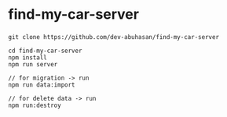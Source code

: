 # find-my-car-server



### 
```
git clone https://github.com/dev-abuhasan/find-my-car-server

cd find-my-car-server
npm install
npm run server

// for migration -> run 
npm run data:import

// for delete data -> run
npm run:destroy


```
